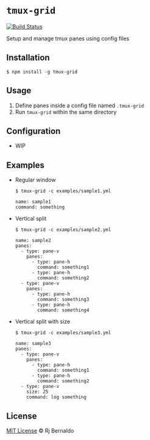 # `tmux-grid` 
[![Build Status](https://circleci.com/gh/rjbernaldo/tmux-grid.svg?style=shield&circle-token=:circle-token)](https://circleci.com/gh/rjbernaldo/tmux-grid)

Setup and manage tmux panes using config files

## Installation

```
$ npm install -g tmux-grid
```

## Usage

1. Define panes inside a config file named `.tmux-grid`
2. Run `tmux-grid` within the same directory

## Configuration

- WIP

## Examples

- Regular window

  `$ tmux-grid -c examples/sample1.yml`

  ```
  name: sample1
  command: something
  ```

- Vertical split

  `$ tmux-grid -c examples/sample2.yml`

  ```
  name: sample2
  panes:
    - type: pane-v
      panes:
        - type: pane-h
          command: something1
        - type: pane-h
          command: something2
    - type: pane-v
      panes:
        - type: pane-h
          command: something3
        - type: pane-h
          command: something4
  ```

- Vertical split with size

  `$ tmux-grid -c examples/sample3.yml`

  ```
  name: sample3
  panes:
    - type: pane-v
      panes:
        - type: pane-h
          command: something1
        - type: pane-h
          command: something2
    - type: pane-v
      size: 25
      command: log something
  ```

## License

[MIT License](https://github.com/rjbernaldo/tmux-grid/blob/master/LICENSE) © Rj Bernaldo

